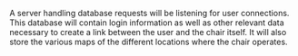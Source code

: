 A server handling database requests will be listening for user connections. This database will contain login information as well as other relevant data necessary to create a link between the user and the chair itself. It will also store the various maps of the different locations where the chair operates.